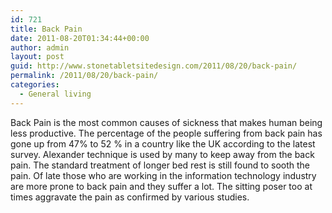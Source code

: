 ```yaml
---
id: 721
title: Back Pain
date: 2011-08-20T01:34:44+00:00
author: admin
layout: post
guid: http://www.stonetabletsitedesign.com/2011/08/20/back-pain/
permalink: /2011/08/20/back-pain/
categories:
  - General living
---
```

Back Pain is the most common causes of sickness that makes human being less productive. The percentage of the people suffering from back pain has gone up from 47% to 52 % in a country like the UK according to the latest survey. Alexander technique is used by many to keep away from the back pain. The standard treatment of longer bed rest is still found to sooth the pain. Of late those who are working in the information technology industry are more prone to back pain and they suffer a lot. The sitting poser too at times aggravate the pain as confirmed by various studies.